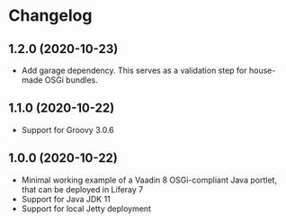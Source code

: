 # Changelog

## 1.2.0 (2020-10-23)

* Add garage dependency. This serves as a validation step for house-made
  OSGi bundles.

## 1.1.0 (2020-10-22)

* Support for Groovy 3.0.6


## 1.0.0 (2020-10-22)

* Minimal working example of a Vaadin 8 OSGi-compliant Java portlet,
  that can be deployed in Liferay 7
* Support for Java JDK 11
* Support for local Jetty deployment
